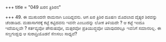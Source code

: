 +++
title = "049 ಖರನ ತ್ರಿಶಿರನ"

+++
49. ಈ ಮುಕುಂದನೇ ರಾಮನಾಗಿ ಬಂದಿದ್ದವನು. ಆಗ ಖರ ತ್ರಿಶಿರ ದೂಷಣ ಮೊದಲಾದ ದೈತ್ಯರ ಶಿರವನ್ನು ಚೆಂಡಾಡಿದ. ಮಹಾಸಾಗರಕ್ಕೆ ಕಟ್ಟೆ ಕಟ್ಟಿದವನು ಇವನೇ ಎಂಬುದನ್ನು ಲೋಕ ತಿಳಿಯದೇ ? ಆ ಕಟ್ಟೆ ಇಂದೂ ಇದೆಯಲ್ಲವೇ ? ಕರ್ತವ್ಯವೋ ಪೌರುಷವೋ, ಮತ್ಸರವೋ ಪ್ರತಿಯುದ್ಧವೋ ಯಾವುದರಲ್ಲೂ ಇವನಿಗೆ ಸಮಾನರಿಲ್ಲ. ಈ ಸಣ್ಣಗುಡ್ಡವು ಆ ಸುರಾದ್ರಿಯೊಡನೆ ಸೆಣಸಲು ಸಾಧ್ಯವೆ?
